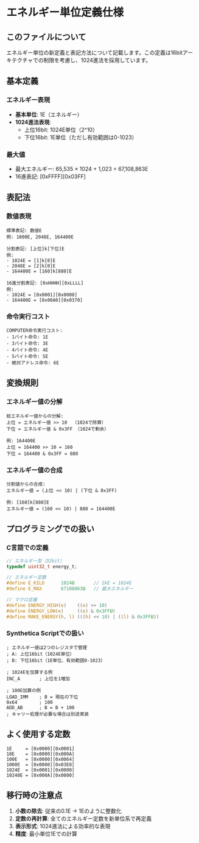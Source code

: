 # エネルギー単位定義仕様

## このファイルについて

エネルギー単位の新定義と表記方法について記載します。この定義は16bitアーキテクチャでの制限を考慮し、1024進法を採用しています。

## 基本定義

### エネルギー表現

- **基本単位**: 1E（エネルギー）
- **1024進法表現**:
  - 上位16bit: 1024E単位（2^10）
  - 下位16bit: 1E単位（ただし有効範囲は0-1023）

### 最大値

- 最大エネルギー: 65,535 × 1024 + 1,023 = 67,108,863E
- 16進表記: [0xFFFF][0x03FF]

## 表記法

### 数値表現

```
標準表記: 数値E
例: 1000E, 2048E, 164400E

分割表記: [上位]k[下位]E
例:
- 1024E = [1]k[0]E
- 2048E = [2]k[0]E
- 164400E = [160]k[880]E

16進分割表記: [0xHHHH][0xLLLL]
例:
- 1024E = [0x0001][0x0000]
- 164400E = [0x00A0][0x0370]
```

### 命令実行コスト

```
COMPUTER命令実行コスト:
- 1バイト命令: 1E
- 3バイト命令: 3E
- 4バイト命令: 4E
- 5バイト命令: 5E
- 絶対アドレス命令: 6E
```

## 変換規則

### エネルギー値の分解

```
総エネルギー値からの分解:
上位 = エネルギー値 >> 10  （1024で除算）
下位 = エネルギー値 & 0x3FF （1024で剰余）

例: 164400E
上位 = 164400 >> 10 = 160
下位 = 164400 & 0x3FF = 880
```

### エネルギー値の合成

```
分割値からの合成:
エネルギー値 = (上位 << 10) | (下位 & 0x3FF)

例: [160]k[880]E
エネルギー値 = (160 << 10) | 880 = 164400E
```

## プログラミングでの扱い

### C言語での定義

```c
// エネルギー型（32bit）
typedef uint32_t energy_t;

// エネルギー定数
#define E_KILO      1024U       // 1kE = 1024E
#define E_MAX       67108863U   // 最大エネルギー

// マクロ定義
#define ENERGY_HIGH(e)    ((e) >> 10)
#define ENERGY_LOW(e)     ((e) & 0x3FFU)
#define MAKE_ENERGY(h, l) (((h) << 10) | ((l) & 0x3FFU))
```

### Synthetica Scriptでの扱い

```assembly
; エネルギー値は2つのレジスタで管理
; A: 上位16bit（1024E単位）
; B: 下位16bit（1E単位、有効範囲0-1023）

; 1024Eを加算する例
INC_A       ; 上位を1増加

; 100E加算の例
LOAD_IMM    ; B = 現在の下位
0x64        ; 100
ADD_AB      ; B = B + 100
; キャリー処理が必要な場合は別途実装
```

## よく使用する定数

```
1E     = [0x0000][0x0001]
10E    = [0x0000][0x000A]
100E   = [0x0000][0x0064]
1000E  = [0x0000][0x03E8]
1024E  = [0x0001][0x0000]
10240E = [0x000A][0x0000]
```

## 移行時の注意点

1. **小数の除去**: 従来の0.1E → 1Eのように整数化
2. **定数の再計算**: 全てのエネルギー定数を新単位系で再定義
3. **表示形式**: 1024進法による効率的な表現
4. **精度**: 最小単位1Eでの計算
